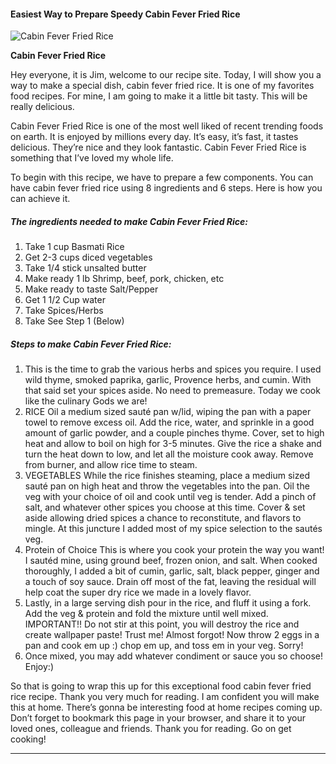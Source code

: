             

#### Easiest Way to Prepare Speedy Cabin Fever Fried Rice

![Cabin Fever Fried Rice](https://img-global.cpcdn.com/recipes/5aa5c1b2209592dc/751x532cq70/cabin-fever-fried-rice-recipe-main-photo.jpg)

**Cabin Fever Fried Rice**

Hey everyone, it is Jim, welcome to our recipe site. Today, I will show you a way to make a special dish, cabin fever fried rice. It is one of my favorites food recipes. For mine, I am going to make it a little bit tasty. This will be really delicious.

Cabin Fever Fried Rice is one of the most well liked of recent trending foods on earth. It is enjoyed by millions every day. It’s easy, it’s fast, it tastes delicious. They’re nice and they look fantastic. Cabin Fever Fried Rice is something that I’ve loved my whole life.

To begin with this recipe, we have to prepare a few components. You can have cabin fever fried rice using 8 ingredients and 6 steps. Here is how you can achieve it.

##### The ingredients needed to make Cabin Fever Fried Rice:

1.  Take 1 cup Basmati Rice
2.  Get 2-3 cups diced vegetables
3.  Take 1/4 stick unsalted butter
4.  Make ready 1 lb Shrimp, beef, pork, chicken, etc
5.  Make ready to taste Salt/Pepper
6.  Get 1 1/2 Cup water
7.  Take Spices/Herbs
8.  Take See Step 1 (Below)

##### Steps to make Cabin Fever Fried Rice:

1.  This is the time to grab the various herbs and spices you require. I used wild thyme, smoked paprika, garlic, Provence herbs, and cumin. With that said set your spices aside. No need to premeasure. Today we cook like the culinary Gods we are!
2.  RICE Oil a medium sized sauté pan w/lid, wiping the pan with a paper towel to remove excess oil. Add the rice, water, and sprinkle in a good amount of garlic powder, and a couple pinches thyme. Cover, set to high heat and allow to boil on high for 3-5 minutes. Give the rice a shake and turn the heat down to low, and let all the moisture cook away. Remove from burner, and allow rice time to steam.
3.  VEGETABLES While the rice finishes steaming, place a medium sized sauté pan on high heat and throw the vegetables into the pan. Oil the veg with your choice of oil and cook until veg is tender. Add a pinch of salt, and whatever other spices you choose at this time. Cover & set aside allowing dried spices a chance to reconstitute, and flavors to mingle. At this juncture I added most of my spice selection to the sautés veg.
4.  Protein of Choice This is where you cook your protein the way you want! I sautéd mine, using ground beef, frozen onion, and salt. When cooked thoroughly, I added a bit of cumin, garlic, salt, black pepper, ginger and a touch of soy sauce. Drain off most of the fat, leaving the residual will help coat the super dry rice we made in a lovely flavor.
5.  Lastly, in a large serving dish pour in the rice, and fluff it using a fork. Add the veg & protein and fold the mixture until well mixed. IMPORTANT!! Do not stir at this point, you will destroy the rice and create wallpaper paste! Trust me! Almost forgot! Now throw 2 eggs in a pan and cook em up :) chop em up, and toss em in your veg. Sorry!
6.  Once mixed, you may add whatever condiment or sauce you so choose! Enjoy:)

So that is going to wrap this up for this exceptional food cabin fever fried rice recipe. Thank you very much for reading. I am confident you will make this at home. There’s gonna be interesting food at home recipes coming up. Don’t forget to bookmark this page in your browser, and share it to your loved ones, colleague and friends. Thank you for reading. Go on get cooking!

* * *